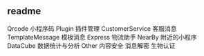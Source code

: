 ## readme
Qrcode 小程序码
Plugin 插件管理
CustomerService 客服消息
TemplateMessage 模板消息
Express 物流助手
NearBy 附近的小程序
DataCube 数据统计与分析
Other 内容安全 消息解密 生物认证

